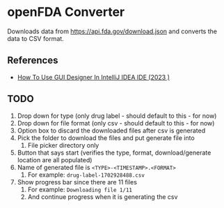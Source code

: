 # openFDA Converter

Downloads data from https://api.fda.gov/download.json and converts the data to CSV format.

## References

* [How To Use GUI Designer In IntelliJ IDEA IDE (2023 )](https://www.youtube.com/watch?v=whF_Qm1epQ8)

## TODO

1. Drop down for type (only drug label - should default to this - for now)
2. Drop down for file format (only csv - should default to this - for now)
3. Option box to discard the downloaded files after csv is generated
4. Pick the folder to download the files and put generate file into
    1. File picker directory only
5. Button that says start (verifies the type, format, download/generate location are all populated)
6. Name of generated file is `<TYPE>-<TIMESTAMP>.<FORMAT>`
    1. For example: `drug-label-1702928488.csv`
7. Show progress bar since there are 11 files
    1. For example: `Downloading file 1/11`
    2. And continue progress when it is generating the csv
